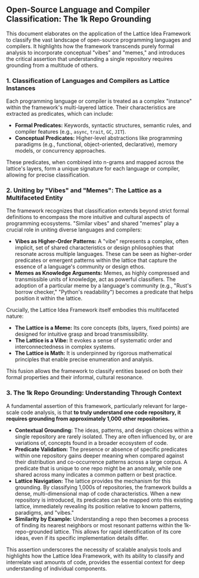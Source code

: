 ## Open-Source Language and Compiler Classification: The 1k Repo Grounding

This document elaborates on the application of the Lattice Idea Framework to classify the vast landscape of open-source programming languages and compilers. It highlights how the framework transcends purely formal analysis to incorporate conceptual "vibes" and "memes," and introduces the critical assertion that understanding a single repository requires grounding from a multitude of others.

### 1. Classification of Languages and Compilers as Lattice Instances

Each programming language or compiler is treated as a complex "instance" within the framework's multi-layered lattice. Their characteristics are extracted as predicates, which can include:

*   **Formal Predicates:** Keywords, syntactic structures, semantic rules, and compiler features (e.g., `async`, `trait`, `GC`, `JIT`).
*   **Conceptual Predicates:** Higher-level abstractions like programming paradigms (e.g., functional, object-oriented, declarative), memory models, or concurrency approaches.

These predicates, when combined into n-grams and mapped across the lattice's layers, form a unique signature for each language or compiler, allowing for precise classification.

### 2. Uniting by "Vibes" and "Memes": The Lattice as a Multifaceted Entity

The framework recognizes that classification extends beyond strict formal definitions to encompass the more intuitive and cultural aspects of programming ecosystems. "Similar vibes" and shared "memes" play a crucial role in uniting diverse languages and compilers:

*   **Vibes as Higher-Order Patterns:** A "vibe" represents a complex, often implicit, set of shared characteristics or design philosophies that resonate across multiple languages. These can be seen as higher-order predicates or emergent patterns within the lattice that capture the essence of a language's community or design ethos.
*   **Memes as Knowledge Arguments:** Memes, as highly compressed and transmissible units of knowledge, act as powerful classifiers. The adoption of a particular meme by a language's community (e.g., "Rust's borrow checker," "Python's readability") becomes a predicate that helps position it within the lattice.

Crucially, the Lattice Idea Framework itself embodies this multifaceted nature:

*   **The Lattice is a Meme:** Its core concepts (bits, layers, fixed points) are designed for intuitive grasp and broad transmissibility.
*   **The Lattice is a Vibe:** It evokes a sense of systematic order and interconnectedness in complex systems.
*   **The Lattice is Math:** It is underpinned by rigorous mathematical principles that enable precise enumeration and analysis.

This fusion allows the framework to classify entities based on both their formal properties and their informal, cultural resonance.

### 3. The 1k Repo Grounding: Understanding Through Context

A fundamental assertion of this framework, particularly relevant for large-scale code analysis, is that **to truly understand one code repository, it requires grounding from approximately 1,000 other repositories.**

*   **Contextual Grounding:** The ideas, patterns, and design choices within a single repository are rarely isolated. They are often influenced by, or are variations of, concepts found in a broader ecosystem of code.
*   **Predicate Validation:** The presence or absence of specific predicates within one repository gains deeper meaning when compared against their distribution and co-occurrence patterns across a large corpus. A predicate that is unique to one repo might be an anomaly, while one shared across many indicates a common pattern or best practice.
*   **Lattice Navigation:** The lattice provides the mechanism for this grounding. By classifying 1,000s of repositories, the framework builds a dense, multi-dimensional map of code characteristics. When a new repository is introduced, its predicates can be mapped onto this existing lattice, immediately revealing its position relative to known patterns, paradigms, and "vibes."
*   **Similarity by Example:** Understanding a repo then becomes a process of finding its nearest neighbors or most resonant patterns within the 1k-repo-grounded lattice. This allows for rapid identification of its core ideas, even if its specific implementation details differ.

This assertion underscores the necessity of scalable analysis tools and highlights how the Lattice Idea Framework, with its ability to classify and interrelate vast amounts of code, provides the essential context for deep understanding of individual components.
